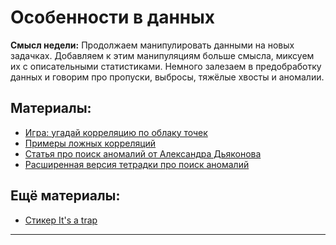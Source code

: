 Особенности в данных
=====

__Смысл недели:__  Продолжаем манипулировать данными на новых задачках. Добавляем к этим манипуляциям больше смысла, миксуем их с описательными статистиками. Немного залезаем в предобработку данных и говорим про пропуски, выбросы, тяжёлые хвосты и аномалии.

## Материалы:

* [Игра: угадай корреляцию по облаку точек](http://guessthecorrelation.com/)
* [Примеры ложных корреляций](http://www.tylervigen.com/spurious-correlations)
* [Статья про поиск аномалий от  Александра Дьяконова](https://dyakonov.org/2017/04/19/%D0%BF%D0%BE%D0%B8%D1%81%D0%BA-%D0%B0%D0%BD%D0%BE%D0%BC%D0%B0%D0%BB%D0%B8%D0%B9-anomaly-detection/#more-4983)
* [Расширенная версия тетрадки про поиск аномалий](https://github.com/DmitrySerg/otus-public/blob/master/OpenLessons/AnomalyDetection/AnomalyDetection_OpenLesson.ipynb)

## Ещё материалы:

* [Стикер It's a trap](https://github.com/FUlyankin/stickers/blob/master/2-itog_stickers/dummy_trap.png)

-------------------
